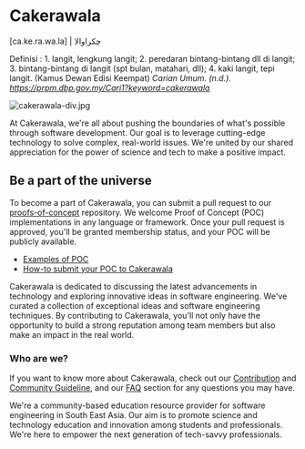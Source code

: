 # Cakerawala

[ca.ke.ra.wa.la] | چکراوالا

Definisi : 1. langit, lengkung langit; 2. peredaran bintang-bintang dll di langit; 3. bintang-bintang di langit (spt bulan, matahari, dll); 4. kaki langit, tepi langit. (Kamus Dewan Edisi Keempat)
*Carian Umum. (n.d.). https://prpm.dbp.gov.my/Cari1?keyword=cakerawala*

![cakerawala-div.jpg](https://i.postimg.cc/6psvf6pp/cakerawala-div.jpg)

At Cakerawala, we're all about pushing the boundaries of what's possible through software development. Our goal is to leverage cutting-edge technology to solve complex, real-world issues. We're united by our shared appreciation for the power of science and tech to make a positive impact.

## Be a part of the universe

To become a part of Cakerawala, you can submit a pull request to our [proofs-of-concept](https://github.com/cakerawala/proofs-of-concept) repository. We welcome Proof of Concept (POC) implementations in any language or framework. Once your pull request is approved, you'll be granted membership status, and your POC will be publicly available.

- [Examples of POC](https://github.com/cakerawala/proofs-of-concept)
- [How-to submit your POC to Cakerawala](https://github.com/cakerawala/proofs-of-concept/blob/main/README.md)

Cakerawala is dedicated to discussing the latest advancements in technology and exploring innovative ideas in software engineering. We've curated a collection of exceptional ideas and software engineering techniques. By contributing to Cakerawala, you'll not only have the opportunity to build a strong reputation among team members but also make an impact in the real world.

### Who are we?

If you want to know more about Cakerawala, check out our [Contribution](ContributionGuideline.md) and [Community Guideline](CommunityGuideline.md), and our [FAQ](FAQ.md) section for any questions you may have.

We're a community-based education resource provider for software engineering in South East Asia. Our aim is to promote science and technology education and innovation among students and professionals. We're here to empower the next generation of tech-savvy professionals.

